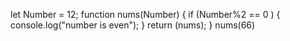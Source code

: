   let Number = 12;
        function nums(Number) {
            if (Number%2 == 0 ) 
            {
                console.log("number is even");
            }
            return (nums);
        }
        nums(66)
